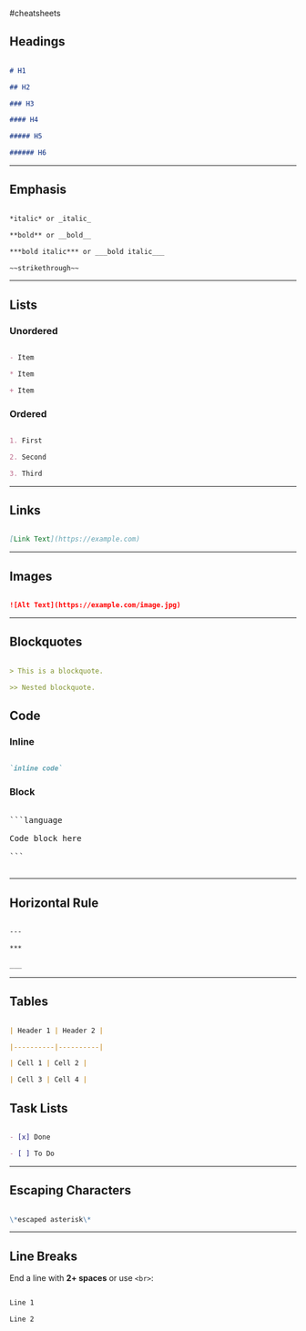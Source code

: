#cheatsheets
## Headings

```markdown

# H1

## H2

### H3

#### H4

##### H5

###### H6

```

---
## Emphasis

```markdown

*italic* or _italic_

**bold** or __bold__

***bold italic*** or ___bold italic___

~~strikethrough~~

```

---

## Lists

### Unordered  

```markdown

- Item

* Item

+ Item

```
### Ordered

```markdown

1. First

2. Second

3. Third

```

---

## Links

  

```markdown

[Link Text](https://example.com)

```

---

## Images

```markdown

![Alt Text](https://example.com/image.jpg)

```

---  

## Blockquotes

```markdown

> This is a blockquote.

>> Nested blockquote.

```

## Code

### Inline  

```markdown

`inline code`

```

### Block  

<pre>

```language

Code block here

```

</pre>

---  

## Horizontal Rule

```markdown

---

***

___

```

---

## Tables

```markdown

| Header 1 | Header 2 |

|----------|----------|

| Cell 1 | Cell 2 |

| Cell 3 | Cell 4 |

```

## Task Lists

```markdown

- [x] Done

- [ ] To Do

```

---
## Escaping Characters

  

```markdown

\*escaped asterisk\*

```

---
## Line Breaks

End a line with **2+ spaces** or use `<br>`:

```markdown

Line 1

Line 2

```
